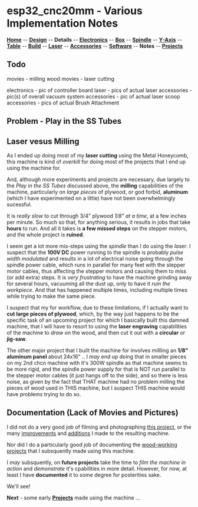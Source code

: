 # esp32_cnc20mm - Various Implementation Notes

**[Home](readme.md)** --
**[Design](design.md)** --
**Details** --
**[Electronics](electronics.md)** --
**[Box](box.md)** --
**[Spindle](spindle.md)** --
**[Y-Axis](y_axis.md)** --
**[Table](table.md)** --
**[Build](build.md)** --
**[Laser](laser.md)** --
**[Accessories](accessories.md)** --
**[Software](software.md)** --
**Notes** --
**[Projects](projects.md)**

## Todo

movies - milling wood
movies - laser cutting

electronics - pic of controller board
laser - pics of actual laser
accessories - pic(s) of overall vacuum system
accessories - pic of actual laser scoop
accessories - pics of actual Brush Attachment

## Problem - Play in the SS Tubes


## Laser vesus Milling

As I ended up doing most of my **laser cutting** using the
Metal Honeycomb, this machine is kind of *overkill* for doing
most of the projects that I end up using the machine for.

And, although more experiments and projects are necessary,
due largely to the *Play in the SS Tubes* discussed above, the
**milling** capabilitiies of the machine, particularly on
*large pieces* of plywood, or god forbid, **aluminum** (which I have
experimented on a little) have not been overwhelmingly sucessful.

It is *really slow* to cut through 3/4" plywood *1/8" at a time*,
at a few inches per minute.  So much so that, for anything serious,
it results in jobs that take **hours** to run.  And all it takes is
**a few missed steps** on the stepper motors, and the whole project
is **ruined**.

I seem get a lot more mis-steps using the *spindle* than I do
using the *laser*. I suspect that the **100V DC** power running
to the spindle is probably *pulse width modulated* and results
in a lot of electrical noise going through the spindle power cable, which
runs in parallel for many feet with the stepper motor cables, thus affecting
the stepper motors and causing them to miss (or add extra) steps.
It is *very frustrating* to have the machine
grinding away for several hours, vacuuming all the dust up, only
to have it *ruin the workpiece*.   And that has happened multiple
times, including multiple times while trying to make the same
piece.

I suspect that my for workflow, due to these limitations, if
I actually want to **cut large pieces of plywood**, which,
by the way just happens to be the specific task of an upcoming project
for which I basically built this damned machine, that I will have to
resort to using the **laser engraving** capabilities of the machine to
*draw* on the wood, and then cut it out with a **circular** or **jig-saw**.

The other major project that I built the machine for involves
millling an **1/8" aluminum panel** about 24x16" ..  I *may*
end up doing that in smaller pieces on my 2nd chcn machine
with it's 300W spindle as that machine seems to be more rigid,
and the spindle power supply for that is NOT run parallel to
the stepper motor cables (it just hangs off to the side), and
so there is less noise, as given by the fact that THAT machine
had no problem milling the pieces of wood used in THIS machine,
but I suspect THIS machine would have problems trying to do so.


## Documentation (Lack of Movies and Pictures)

I did not do a very good job of filming and photographing
[this project](build.md),
or the many
[improvements](laser.md)
and
[additions](accessories.md) I made to the resulting machine.

Nor did I do a particularly good job of documenting the
[wood-working projects](projects.md)
that I subsquently made using this machine.

I *may* subsquently, on **future projects** take the time to
*film the machine in action* and *demonstrate* it's cpabilities
in more detail.   However, for now, at least I have
**documented** it to some degree for posterities sake.

We'll see!


**Next** - some early [**Projects**](projects.md) made using the machine ...